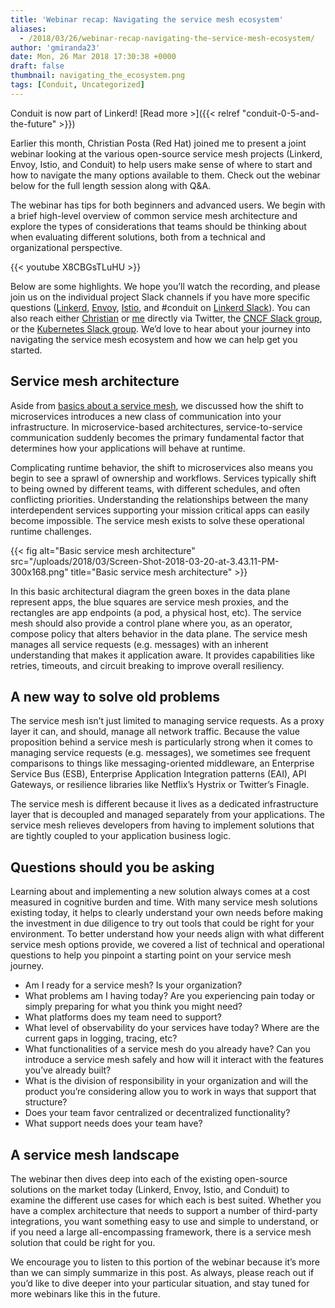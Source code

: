 ```yaml
---
title: 'Webinar recap: Navigating the service mesh ecosystem'
aliases:
  - /2018/03/26/webinar-recap-navigating-the-service-mesh-ecosystem/
author: 'gmiranda23'
date: Mon, 26 Mar 2018 17:30:38 +0000
draft: false
thumbnail: navigating_the_ecosystem.png
tags: [Conduit, Uncategorized]
---
```


Conduit is now part of Linkerd! [Read more >]({{< relref
"conduit-0-5-and-the-future" >}})

Earlier this month, Christian Posta (Red Hat) joined me to present a joint webinar looking at the various open-source service mesh projects (Linkerd, Envoy, Istio, and Conduit) to help users make sense of where to start and how to navigate the many options available to them. Check out the webinar below for the full length session along with Q&A.

The webinar has tips for both beginners and advanced users. We begin with a brief high-level overview of common service mesh architecture and explore the types of considerations that teams should be thinking about when evaluating different solutions, both from a technical and organizational perspective.

{{< youtube X8CBGsTLuHU >}}

Below are some highlights. We hope you’ll watch the recording, and please join us on the individual project Slack channels if you have more specific questions ([Linkerd](https://linkerd.slack.com), [Envoy](https://envoyslack.cncf.io/), [Istio](https://istio.slack.com/), and #conduit on [Linkerd Slack](https://slack.linkerd.io/)). You can also reach either [Christian](https://twitter.com/christianposta) or [me](https://twitter.com/gmiranda23) directly via Twitter, the [CNCF Slack group](https://cloud-native.slack.com/), or the [Kubernetes Slack group](https://kubernetes.slack.com). We’d love to hear about your journey into navigating the service mesh ecosystem and how we can help get you started.

## Service mesh architecture

Aside from [basics about a service mesh](https://buoyant.io/2017/04/25/whats-a-service-mesh-and-why-do-i-need-one/), we discussed how the shift to microservices introduces a new class of communication into your infrastructure. In microservice-based architectures, service-to-service communication suddenly becomes the primary fundamental factor that determines how your applications will behave at runtime.

Complicating runtime behavior, the shift to microservices also means you begin to see a sprawl of ownership and workflows. Services typically shift to being owned by different teams, with different schedules, and often conflicting priorities. Understanding the relationships between the many interdependent services supporting your mission critical apps can easily become impossible. The service mesh exists to solve these operational runtime challenges.

{{< fig alt="Basic service mesh architecture"
src="/uploads/2018/03/Screen-Shot-2018-03-20-at-3.43.11-PM-300x168.png"
title="Basic service mesh architecture" >}}

In this basic architectural diagram the green boxes in the data plane represent apps, the blue squares are service mesh proxies, and the rectangles are app endpoints (a pod, a physical host, etc). The service mesh should also provide a control plane where you, as an operator, compose policy that alters behavior in the data plane. The service mesh manages all service requests (e.g. messages) with an inherent understanding that makes it application aware. It provides capabilities like retries, timeouts, and circuit breaking to improve overall resiliency.

## A new way to solve old problems

The service mesh isn’t just limited to managing service requests. As a proxy layer it can, and should, manage all network traffic. Because the value proposition behind a service mesh is particularly strong when it comes to managing service requests (e.g. messages), we sometimes see frequent comparisons to things like messaging-oriented middleware, an Enterprise Service Bus (ESB), Enterprise Application Integration patterns (EAI), API Gateways, or resilience libraries like Netflix’s Hystrix or Twitter’s Finagle.

The service mesh is different because it lives as a dedicated infrastructure layer that is decoupled and managed separately from your applications. The service mesh relieves developers from having to implement solutions that are tightly coupled to your application business logic.

## Questions should you be asking

Learning about and implementing a new solution always comes at a cost measured in cognitive burden and time. With many service mesh solutions existing today, it helps to clearly understand your own needs before making the investment in due diligence to try out tools that could be right for your environment. To better understand how your needs align with what different service mesh options provide, we covered a list of technical and operational questions to help you pinpoint a starting point on your service mesh journey.

- Am I ready for a service mesh? Is your organization?
- What problems am I having today? Are you experiencing pain today or simply preparing for what you think you might need?
- What platforms does my team need to support?
- What level of observability do your services have today? Where are the current gaps in logging, tracing, etc?
- What functionalities of a service mesh do you already have? Can you introduce a service mesh safely and how will it interact with the features you’ve already built?
- What is the division of responsibility in your organization and will the product you’re considering allow you to work in ways that support that structure?
- Does your team favor centralized or decentralized functionality?
- What support needs does your team have?

## A service mesh landscape

The webinar then dives deep into each of the existing open-source solutions on the market today (Linkerd, Envoy, Istio, and Conduit) to examine the different use cases for which each is best suited. Whether you have a complex architecture that needs to support a number of third-party integrations, you want something easy to use and simple to understand, or if you need a large all-encompassing framework, there is a service mesh solution that could be right for you.

We encourage you to listen to this portion of the webinar because it’s more than we can simply summarize in this post. As always, please reach out if you’d like to dive deeper into your particular situation, and stay tuned for more webinars like this in the future.
